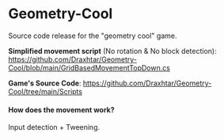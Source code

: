 # Geometry-Cool
Source code release for the "geometry cool" game.

**Simplified movement script** (No rotation & No block detection): https://github.com/Draxhtar/Geometry-Cool/blob/main/GridBasedMovementTopDown.cs

**Game's Source Code**: https://github.com/Draxhtar/Geometry-Cool/tree/main/Scripts

#### How does the movement work?
Input detection + Tweening.
